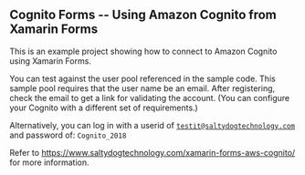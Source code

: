 
## Cognito Forms -- Using Amazon Cognito from Xamarin Forms

This is an example project showing how to connect to Amazon Cognito using Xamarin Forms. 

You can test against the user pool referenced in the sample code. This sample pool requires that the user name be an email. After registering, check the email to get a link for validating the account. (You can configure your Cognito with a different set of requirements.)

Alternatively, you can log in with a userid of <code>testit@saltydogtechnology.com</code> and password of: <code>Cognito_2018</code>

Refer to https://www.saltydogtechnology.com/xamarin-forms-aws-cognito/ for more information.

